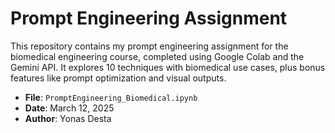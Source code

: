 # Prompt Engineering Assignment
This repository contains my prompt engineering assignment for the biomedical engineering course, completed using Google Colab and the Gemini API. It explores 10 techniques with biomedical use cases, plus bonus features like prompt optimization and visual outputs.

- **File**: `PromptEngineering_Biomedical.ipynb`
- **Date**: March 12, 2025
- **Author**: Yonas Desta
